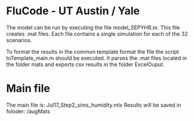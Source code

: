 # FluCode - UT Austin / Yale
The model can be run by executing the file model_SEPYHR.m.
This file creates .mat files. Each file contains a single simulation for each of the 32 scenarios.

To format the results in the common template format the file the script toTemplate_main.m should be executed. It parses the .mat files located in the folder mats and exports csv results in the folder ExcelOuput.


# Main file
The main file is: Jul17_Step2_sims_humidity.mlx
Results will be saved in foloder: /augMats
